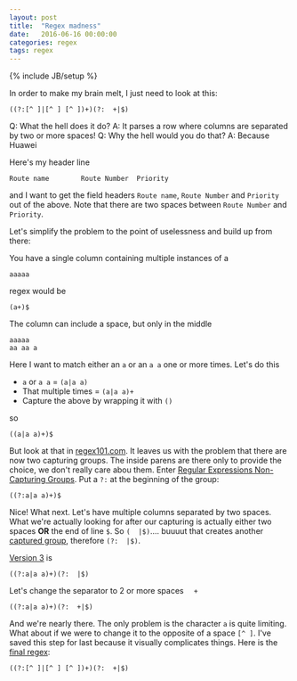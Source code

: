 ```yaml
---
layout: post
title:  "Regex madness"
date:   2016-06-16 00:00:00
categories: regex
tags: regex
---
```

{% include JB/setup %}

In order to make my brain melt, I just need to look at this:
```
((?:[^ ]|[^ ] [^ ])+)(?:  +|$)
```

Q: What the hell does it do?
A: It parses a row where columns are separated by two or more spaces!
Q: Why the hell would you do that?
A: Because Huawei

Here's my header line

```
Route name        Route Number  Priority
```

and I want to get the field headers `Route name`, `Route Number` and `Priority` out of the above.  Note that there are two spaces between `Route Number` and `Priority`.

Let's simplify the problem to the point of uselessness and build up from there:

You have a single column containing multiple instances of a

```
aaaaa
```
regex would be
```
(a+)$
```

The column can include a space, but only in the middle

```
aaaaa
aa aa a
```

Here I want to match either an `a` or an `a a` one or more times. Let's do this
* `a` or `a a` = `(a|a a)`
* That multiple times = `(a|a a)+`
* Capture the above by wrapping it with `()`

so

```
((a|a a)+)$
```

But look at that in [regex101.com][r101noncap].  It leaves us with the problem that there are now two capturing groups.  The inside parens are there only to provide the choice, we don't really care abou them.  Enter [Regular Expressions Non-Capturing Groups][noncapture].  Put a `?:` at the beginning of the group:

```
((?:a|a a)+)$
```
Nice!  What next.  Let's have multiple columns separated by two spaces.  What we're actually looking for after our capturing is actually either two spaces **OR** the end of line `$`.  So `(  |$)`.... buuuut that creates another [captured group][r101capspace], therefore `(?:  |$)`.

[Version 3][r101v3] is

```
((?:a|a a)+)(?:  |$)
```

Let's change the separator to 2 or more spaces `  +`

```
((?:a|a a)+)(?:  +|$)
```

And we're nearly there.  The only problem is the character `a` is quite limiting.  What about if we were to change it to the opposite of a space `[^ ]`.  I've saved this step for last because it visually complicates things.  Here is the [final regex][r101final]:

```
((?:[^ ]|[^ ] [^ ])+)(?:  +|$)
```


[r101noncap]: https://regex101.com/r/oS3uZ1/1
[r101capspace]: https://regex101.com/r/oS3uZ1/2
[r101v3]: https://regex101.com/r/oS3uZ1/3
[r101final]: https://regex101.com/r/oS3uZ1/4
[noncapture]: http://www.regular-expressions.info/brackets.html#noncap
